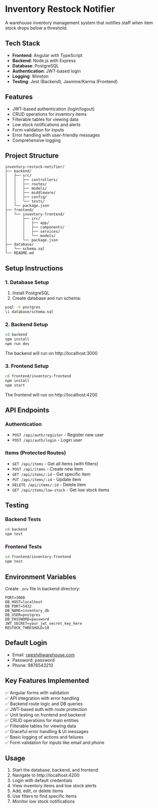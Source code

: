 # Inventory Restock Notifier

A warehouse inventory management system that notifies staff when item stock drops below a threshold.

## Tech Stack

- **Frontend**: Angular with TypeScript
- **Backend**: Node.js with Express
- **Database**: PostgreSQL
- **Authentication**: JWT-based login
- **Logging**: Winston
- **Testing**: Jest (Backend), Jasmine/Karma (Frontend)

## Features

- JWT-based authentication (login/logout)
- CRUD operations for inventory items
- Filterable tables for viewing data
- Low stock notifications and alerts
- Form validation for inputs
- Error handling with user-friendly messages
- Comprehensive logging

## Project Structure

```
inventory-restock-notifier/
├── backend/
│   ├── src/
│   │   ├── controllers/
│   │   ├── routes/
│   │   ├── models/
│   │   ├── middleware/
│   │   ├── config/
│   │   └── tests/
│   └── package.json
├── frontend/
│   └── inventory-frontend/
│       ├── src/
│       │   ├── app/
│       │   ├── components/
│       │   ├── services/
│       │   └── models/
│       └── package.json
├── database/
│   └── schema.sql
└── README.md
```

## Setup Instructions

### 1. Database Setup

1. Install PostgreSQL
2. Create database and run schema:
```bash
psql -U postgres
\i database/schema.sql
```

### 2. Backend Setup

```bash
cd backend
npm install
npm run dev
```

The backend will run on http://localhost:3000

### 3. Frontend Setup

```bash
cd frontend/inventory-frontend
npm install
npm start
```

The frontend will run on http://localhost:4200

## API Endpoints

### Authentication
- `POST /api/auth/register` - Register new user
- `POST /api/auth/login` - Login user

### Items (Protected Routes)
- `GET /api/items` - Get all items (with filters)
- `POST /api/items` - Create new item
- `GET /api/items/:id` - Get specific item
- `PUT /api/items/:id` - Update item
- `DELETE /api/items/:id` - Delete item
- `GET /api/items/low-stock` - Get low stock items

## Testing

### Backend Tests
```bash
cd backend
npm test
```

### Frontend Tests
```bash
cd frontend/inventory-frontend
npm test
```

## Environment Variables

Create `.env` file in backend directory:

```
PORT=3000
DB_HOST=localhost
DB_PORT=5432
DB_NAME=inventory_db
DB_USER=postgres
DB_PASSWORD=password
JWT_SECRET=your_jwt_secret_key_here
RESTOCK_THRESHOLD=10
```

## Default Login

- Email: rajesh@warehouse.com
- Password: password
- Phone: 9876543210

## Key Features Implemented

✅ Angular forms with validation  
✅ API integration with error handling  
✅ Backend route logic and DB queries  
✅ JWT-based auth with route protection  
✅ Unit testing on frontend and backend  
✅ CRUD operations for main entities  
✅ Filterable tables for viewing data  
✅ Graceful error handling & UI messages  
✅ Basic logging of actions and failures  
✅ Form validation for inputs like email and phone  

## Usage

1. Start the database, backend, and frontend
2. Navigate to http://localhost:4200
3. Login with default credentials
4. View inventory items and low stock alerts
5. Add, edit, or delete items
6. Use filters to find specific items
7. Monitor low stock notifications